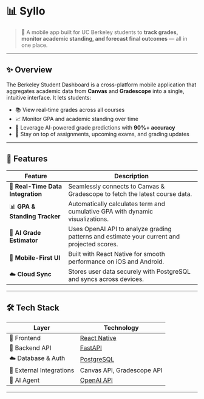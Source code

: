# 📊 Syllo

> 🚀 A mobile app built for UC Berkeley students to **track grades, monitor academic standing, and forecast final outcomes** — all in one place.

---

## ✨ Overview

The Berkeley Student Dashboard is a cross-platform mobile application that aggregates academic data from **Canvas** and **Gradescope** into a single, intuitive interface. It lets students:

- 📚 View real-time grades across all courses  
- 📈 Monitor GPA and academic standing over time  
- 🤖 Leverage AI-powered grade predictions with **90%+ accuracy**  
- 🔔 Stay on top of assignments, upcoming exams, and grading updates

---

## 🧠 Features

| Feature | Description |
|--------|------------|
| 🔌 **Real-Time Data Integration** | Seamlessly connects to Canvas & Gradescope to fetch the latest course data. |
| 📊 **GPA & Standing Tracker** | Automatically calculates term and cumulative GPA with dynamic visualizations. |
| 🤖 **AI Grade Estimator** | Uses OpenAI API to analyze grading patterns and estimate your current and projected scores. |
| 📱 **Mobile-First UI** | Built with React Native for smooth performance on iOS and Android. |
| ☁️ **Cloud Sync** | Stores user data securely with PostgreSQL and syncs across devices. |

---

## 🛠️ Tech Stack

| Layer | Technology |
|------|------------|
| 📱 Frontend | [React Native](https://reactnative.dev/) |
| 🧠 Backend API | [FastAPI](https://fastapi.tiangolo.com/) |
| ☁️ Database & Auth | [PostgreSQL](https://www.postgresql.org/) |
| 🔗 External Integrations | Canvas API, Gradescope API |
| 🤖 AI Agent | [OpenAI API](https://platform.openai.com/) |

---
